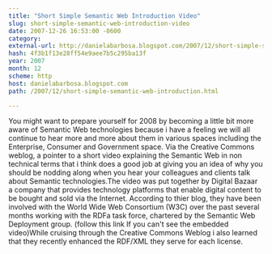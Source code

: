```yaml
---
title: "Short Simple Semantic Web Introduction Video"
slug: short-simple-semantic-web-introduction-video
date: 2007-12-26 16:53:00 -0600
category: 
external-url: http://danielabarbosa.blogspot.com/2007/12/short-simple-semantic-web-introduction.html
hash: 4f3b1f13e28ff54e9aee7b5c295ba13f
year: 2007
month: 12
scheme: http
host: danielabarbosa.blogspot.com
path: /2007/12/short-simple-semantic-web-introduction.html

---
```


You might want to prepare yourself for 2008 by becoming a little bit more aware of Semantic Web technologies because i have a feeling we will all continue to hear more and more about them in various spaces including the Enterprise, Consumer and Government space. Via the Creative Commons weblog, a pointer to a short video explaining the Semantic Web in non technical terms that i think does a good job at giving you an idea of why you should be nodding along when you hear your colleagues and clients talk about Semantic technologies.The video was put together by Digital Bazaar a company that provides technology platforms that enable digital content to be bought and sold via the Internet. According to thier blog, they have been involved with the World Wide Web Consortium (W3C) over the past several months working with the RDFa task force, chartered by the Semantic Web Deployment group. (follow this link If you can't see the embedded video)While cruising through the Creative Commons Weblog i also learned that they recently enhanced the RDF/XML they serve for each license.
